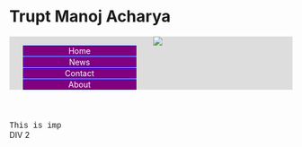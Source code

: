 <!DOCTYPE html>
<html>
<head>
<meta charset="utf-8">
<title>Republic of Hackers</title>
<style>
/* Styles go here. */
header li {
  list-style: none;
}
ul {
  background-color: #dddddd;
}

li a {
  display: block;
  padding: 8px;
  background-color: #dddddd;
}
a:link, a:visited {
  text-decoration: none;
  background-color: purple;
  border: 1px solid blue;
  color: white;
  <
  display: block;
  width: 200px;
  text-align: center;
  margin-bottom: 1px;
}

a:hover, a:active {
  background-color: orange;
  color: purple;
}

section div:nth-child(odd) {
  background-color: yellow;
}
body{
  background-image: url("https://www.google.com/url?sa=i&url=https%3A%2F%2Fin.linkedin.com%2Fin%2Ftrupt-acharya-91079014a&psig=AOvVaw0bMx_x9h-6JkPD5Jw5osid&ust=1601311259667000&source=images&cd=vfe&ved=0CAIQjRxqGAoTCODL37jjiewCFQAAAAAdAAAAABCZBw")
  background-size: 100%;
}

</style>
</head>
<body>
<h1>Trupt Manoj Acharya</h1>



<header>
  <ul><img src="https://www.google.com/url?sa=i&url=https%3A%2F%2Fin.linkedin.com%2Fin%2Ftrupt-acharya-91079014a&psig=AOvVaw0bMx_x9h-6JkPD5Jw5osid&ust=1601311259667000&source=images&cd=vfe&ved=0CAIQjRxqGAoTCODL37jjiewCFQAAAAAdAAAAABCZBw">
  <li><a href="default.asp">Home</a></li>
  <li><a href="news.asp">News</a></li>
  <li><a href="contact.asp">Contact</a></li>
  <li><a href="about.asp">About</a></li>
</ul>
</header>

<section>
  <div style="font-family:courier;">This is imp</div>
  <div>DIV 2</div>
</section>

</body>
</html>
